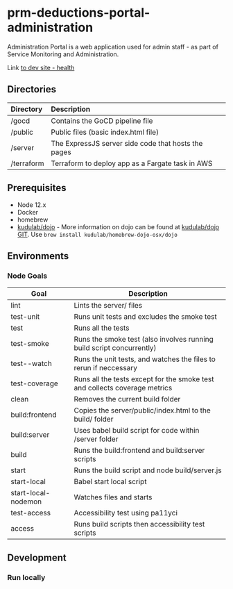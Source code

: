 # prm-deductions-portal-administration

Administration Portal is a web application used for admin staff - as part of Service Monitoring and Administration.

Link [to dev site - health ](https://dev.administration-portal.patient-deductions.nhs.uk/health)

## Directories

| Directory  | Description                                         |
| :--------- | :-------------------------------------------------- |
| /gocd      | Contains the GoCD pipeline file                     |
| /public    | Public files (basic index.html file)                |
| /server    | The ExpressJS server side code that hosts the pages |
| /terraform | Terraform to deploy app as a Fargate task in AWS    |

## Prerequisites

- Node 12.x
- Docker
- homebrew
- [kudulab/dojo](https://github.com/kudulab/dojo) - More information on dojo can be found at [kudulab/dojo GIT](https://github.com/kudulab/dojo). Use `brew install kudulab/homebrew-dojo-osx/dojo`

## Environments

### Node Goals

| Goal           | Description                                                                |
| -------------- | -------------------------------------------------------------------------- |
| lint           | Lints the server/ files                                                    |
| test-unit      | Runs unit tests and excludes the smoke test                                |
| test           | Runs all the tests                                                         |
| test-smoke     | Runs the smoke test (also involves running build script concurrently)      |
| test--watch    | Runs the unit tests, and watches the files to rerun if neccessary          |
| test-coverage  | Runs all the tests except for the smoke test and collects coverage metrics |
| clean          | Removes the current build folder                                           |
| build:frontend | Copies the server/public/index.html to the build/ folder                   |
| build:server   | Uses babel build script for code within /server folder                     |
| build          | Runs the build:frontend and build:server scripts                           |
| start          | Runs the build script and node build/server.js                             |
| start-local    | Babel start local script                                                   |
| start-local-nodemon | Watches files and starts                                                |
| test-access | Accessibility test using pa11yci                                              |
| access | Runs build scripts then accessibility test scripts                                |

## Development

### Run locally
